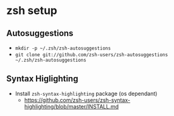 # zsh setup

## Autosuggestions
* `mkdir -p ~/.zsh/zsh-autosuggestions`
* `git clone git://github.com/zsh-users/zsh-autosuggestions ~/.zsh/zsh-autosuggestions`

## Syntax Higlighting
* Install `zsh-syntax-highlighting` package (os dependant)
	* https://github.com/zsh-users/zsh-syntax-highlighting/blob/master/INSTALL.md
